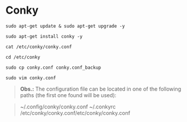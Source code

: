 # Conky

```shell
sudo apt-get update & sudo apt-get upgrade -y
```
```shell
sudo apt-get install conky -y
```
```shell
cat /etc/conky/conky.conf
```
```shell
cd /etc/conky
```
```shell
sudo cp conky.conf conky.conf_backup
```
```shell
sudo vim conky.conf
```


> **Obs.:**
The configuration file can be located in one of the following paths (the first one found will be used):


> ~/.config/conky/conky.conf
~/.conkyrc
/etc/conky/conky.conf/etc/conky/conky.conf
